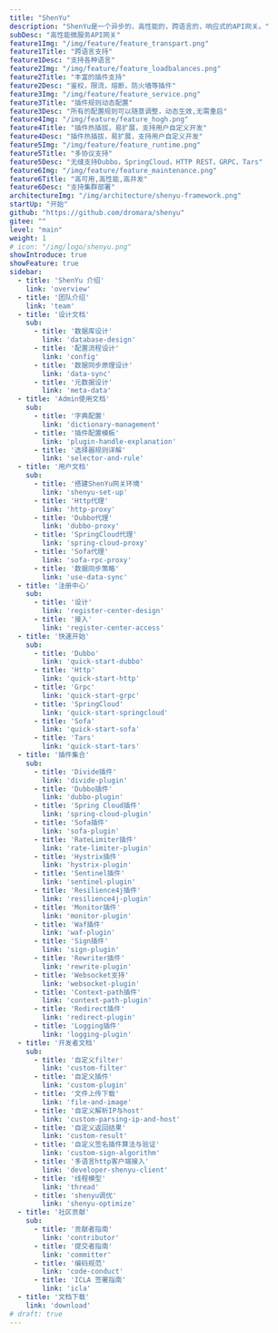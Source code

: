 ```yaml
---
title: "ShenYu"
description: "ShenYu是一个异步的，高性能的，跨语言的，响应式的API网关。"
subDesc: "高性能微服务API网关"
feature1Img: "/img/feature/feature_transpart.png"
feature1Title: "跨语言支持"
feature1Desc: "支持各种语言"
feature2Img: "/img/feature/feature_loadbalances.png"
feature2Title: "丰富的插件支持"
feature2Desc: "鉴权，限流，熔断，防火墙等插件"
feature3Img: "/img/feature/feature_service.png"
feature3Title: "插件规则动态配置"
feature3Desc: "所有的配置规则可以随意调整，动态生效,无需重启"
feature4Img: "/img/feature/feature_hogh.png"
feature4Title: "插件热插拔，易扩展，支持用户自定义开发"
feature4Desc: "插件热插拔，易扩展，支持用户自定义开发"
feature5Img: "/img/feature/feature_runtime.png"
feature5Title: "多协议支持"
feature5Desc: "无缝支持Dubbo，SpringCloud，HTTP REST，GRPC，Tars"
feature6Img: "/img/feature/feature_maintenance.png"
feature6Title: "高可用,高性能,高并发"
feature6Desc: "支持集群部署"
architectureImg: "/img/architecture/shenyu-framework.png"
startUp: "开始"
github: "https://github.com/dromara/shenyu"
gitee: ""
level: "main"
weight: 1
# icon: "/img/logo/shenyu.png"
showIntroduce: true
showFeature: true
sidebar:
  - title: 'ShenYu 介绍'
    link: 'overview'
  - title: '团队介绍'
    link: 'team'
  - title: '设计文档'
    sub:
      - title: '数据库设计'
        link: 'database-design'
      - title: '配置流程设计'
        link: 'config'
      - title: '数据同步原理设计'
        link: 'data-sync'
      - title: '元数据设计'
        link: 'meta-data'
  - title: 'Admin使用文档'
    sub:
      - title: '字典配置'
        link: 'dictionary-management'
      - title: '插件配置模板'
        link: 'plugin-handle-explanation'
      - title: '选择器规则详解'
        link: 'selector-and-rule'
  - title: '用户文档'
    sub:
      - title: '搭建ShenYu网关环境'
        link: 'shenyu-set-up'
      - title: 'Http代理'
        link: 'http-proxy'
      - title: 'Dubbo代理'
        link: 'dubbo-proxy'
      - title: 'SpringCloud代理'
        link: 'spring-cloud-proxy'
      - title: 'Sofa代理'
        link: 'sofa-rpc-proxy'
      - title: '数据同步策略'
        link: 'use-data-sync'
  - title: '注册中心'
    sub:
      - title: '设计'
        link: 'register-center-design'
      - title: '接入'
        link: 'register-center-access'
  - title: '快速开始'
    sub:
      - title: 'Dubbo'
        link: 'quick-start-dubbo'
      - title: 'Http'
        link: 'quick-start-http'
      - title: 'Grpc'
        link: 'quick-start-grpc'
      - title: 'SpringCloud'
        link: 'quick-start-springcloud'
      - title: 'Sofa'
        link: 'quick-start-sofa'
      - title: 'Tars'
        link: 'quick-start-tars'
  - title: '插件集合'
    sub:
      - title: 'Divide插件'
        link: 'divide-plugin'
      - title: 'Dubbo插件'
        link: 'dubbo-plugin'
      - title: 'Spring Cloud插件'
        link: 'spring-cloud-plugin'
      - title: 'Sofa插件'
        link: 'sofa-plugin'
      - title: 'RateLimiter插件'
        link: 'rate-limiter-plugin'
      - title: 'Hystrix插件'
        link: 'hystrix-plugin'
      - title: 'Sentinel插件'
        link: 'sentinel-plugin'
      - title: 'Resilience4j插件'
        link: 'resilience4j-plugin'
      - title: 'Monitor插件'
        link: 'monitor-plugin'
      - title: 'Waf插件'
        link: 'waf-plugin'
      - title: 'Sign插件'
        link: 'sign-plugin'
      - title: 'Rewriter插件'
        link: 'rewrite-plugin'
      - title: 'Websocket支持'
        link: 'websocket-plugin'
      - title: 'Context-path插件'
        link: 'context-path-plugin'
      - title: 'Redirect插件'
        link: 'redirect-plugin'
      - title: 'Logging插件'
        link: 'logging-plugin'
  - title: '开发者文档'
    sub:
      - title: '自定义filter'
        link: 'custom-filter'
      - title: '自定义插件'
        link: 'custom-plugin'
      - title: '文件上传下载'
        link: 'file-and-image'
      - title: '自定义解析IP与host'
        link: 'custom-parsing-ip-and-host'
      - title: '自定义返回结果'
        link: 'custom-result'
      - title: '自定义签名插件算法与验证'
        link: 'custom-sign-algorithm'
      - title: '多语言http客户端接入'
        link: 'developer-shenyu-client'
      - title: '线程模型'
        link: 'thread'
      - title: 'shenyu调优'
        link: 'shenyu-optimize'
  - title: '社区贡献'
    sub:
      - title: '贡献者指南'
        link: 'contributor'
      - title: '提交者指南'
        link: 'committer'
      - title: '编码规范'
        link: 'code-conduct'
      - title: 'ICLA 签署指南'
        link: 'icla'
  - title: '文档下载'
    link: 'download'
# draft: true
---
```


